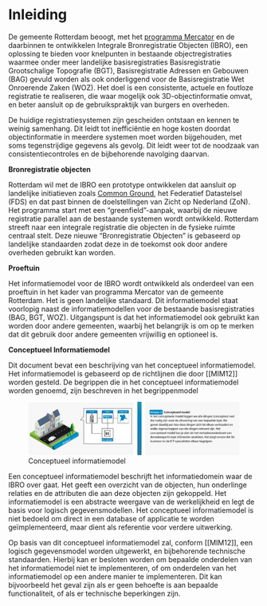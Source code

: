 # Inleiding

De gemeente Rotterdam beoogt, met het [programma Mercator](https://www.rotterdam.nl/mercator) en de daarbinnen te ontwikkelen Integrale Bronregistratie Objecten (IBRO), een oplossing te bieden voor knelpunten in bestaande objectregistraties waarmee onder meer landelijke basisregistraties Basisregistratie Grootschalige Topografie (BGT), Basisregistratie Adressen en Gebouwen (BAG) gevuld worden als ook onderliggend voor de Basisregistratie Wet Onroerende Zaken (WOZ). Het doel is een consistente, actuele en foutloze registratie te realiseren, die waar mogelijk ook 3D-objectinformatie omvat, en beter aansluit op de gebruikspraktijk van burgers en overheden.

De huidige registratiesystemen zijn gescheiden ontstaan en kennen te weinig samenhang. Dit leidt tot
inefficiëntie en hoge kosten doordat objectinformatie in meerdere systemen moet worden
bijgehouden, met soms tegenstrijdige gegevens als gevolg. Dit leidt weer tot de noodzaak van consistentiecontroles en de bijbehorende navolging daarvan.

**Bronregistratie objecten**

Rotterdam wil met de IBRO een prototype ontwikkelen dat aansluit op landelijke initiatieven zoals
[Common Ground](https://commonground.nl/), het Federatief Datastelsel (FDS) en dat past binnen de doelstellingen van Zicht op
Nederland (ZoN). Het programma start met een “greenfield”-aanpak, waarbij de nieuwe registratie
parallel aan de bestaande systemen wordt ontwikkeld. Rotterdam streeft naar een integrale
registratie die objecten in de fysieke ruimte centraal stelt. Deze nieuwe “Bronregistratie Objecten” is gebaseerd op landelijke standaarden zodat deze in de toekomst ook door andere overheden
gebruikt kan worden.

**Proeftuin**

Het informatiemodel voor de IBRO wordt ontwikkeld als onderdeel van een proeftuin in het kader van programma Mercator van de gemeente Rotterdam. Het is geen landelijke standaard. Dit informatiemodel staat voorlopig naast de informatiemodellen voor de bestaande basisregistraties (BAG, BGT, WOZ). Uitgangspunt is dat het informatiemodel ook gebruikt kan worden door andere gemeenten, waarbij het belangrijk is om op te merken dat dit gebruik door andere gemeenten vrijwillig en optioneel is.

**Conceptueel Informatiemodel**

Dit document bevat een beschrijving van het conceptueel informatiemodel.
Het informatiemodel is gebaseerd op de richtlijnen die door [[MIM12]] worden gesteld.
De begrippen die in het conceptueel informatiemodel worden genoemd, zijn beschreven in het begrippenmodel

<figure>
    <img src="media/conceptueel_informatiemodel.jpg">
    <figcaption>Conceptueel informatiemodel</figcaption>
</figure>

Een conceptueel informatiemodel beschrijft het informatiedomein waar de IBRO over gaat. Het geeft een overzicht van de objecten, hun onderlinge relaties en de attributen die aan deze objecten zijn gekoppeld. Het informatiemodel is een abstracte weergave van de werkelijkheid en legt de basis voor logisch gegevensmodellen. Het conceptueel informatiemodel is niet bedoeld om direct in een database of applicatie te worden geïmplementeerd, maar dient als referentie voor verdere uitwerking.

Op basis van dit conceptueel informatiemodel zal, conform [[MIM12]], een logisch gegevensmodel worden uitgewerkt, en bijbehorende technische standaarden.
Hierbij kan er besloten worden om bepaalde onderdelen van het informatiemodel niet te implementeren, of om onderdelen van het informatiemodel op een andere manier te implementeren. Dit kan bijvoorbeeld het geval zijn als er geen behoefte is aan bepaalde functionaliteit, of als er technische beperkingen zijn.
